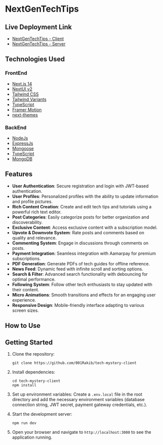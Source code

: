 # NextGenTechTips

## Live Deployment Link

- [NextGenTechTips - Client](https://ride-flex-frontend.vercel.app/)
- [NextGenTechTips - Server](https://ride-flex-server.vercel.app/)

## Technologies Used

### FrontEnd

- [Next.js 14](https://nextjs.org/docs/getting-started)
- [NextUI v2](https://nextui.org/)
- [Tailwind CSS](https://tailwindcss.com/)
- [Tailwind Variants](https://tailwind-variants.org)
- [TypeScript](https://www.typescriptlang.org/)
- [Framer Motion](https://www.framer.com/motion/)
- [next-themes](https://github.com/pacocoursey/next-themes)

### BackEnd

- [NodeJs]()
- [ExpressJs]()
- [Mongoose]()
- [TypeScript]()
- [MongoDB]()

## Features

- **User Authentication**: Secure registration and login with JWT-based authentication.
- **User Profiles**: Personalized profiles with the ability to update information and profile pictures.
- **Rich Content Creation**: Create and edit tech tips and tutorials using a powerful rich text editor.
- **Post Categories**: Easily categorize posts for better organization and discoverability.
- **Exclusive Content**: Access exclusive content with a subscription model.
- **Upvote & Downvote System**: Rate posts and comments based on quality and relevance.
- **Commenting System**: Engage in discussions through comments on posts.
- **Payment Integration**: Seamless integration with Aamarpay for premium subscriptions.
- **PDF Generation**: Generate PDFs of tech guides for offline reference.
- **News Feed**: Dynamic feed with infinite scroll and sorting options.
- **Search & Filter**: Advanced search functionality with debouncing for optimal performance.
- **Following System**: Follow other tech enthusiasts to stay updated with their content.
- **Micro Animations**: Smooth transitions and effects for an engaging user experience.
- **Responsive Design**: Mobile-friendly interface adapting to various screen sizes.

## How to Use

## Getting Started

1. Clone the repository:

   ```
   git clone https://github.com/001Rakib/tech-mystery-client
   ```

2. Install dependencies:

   ```
   cd tech-mystery-client
   npm install
   ```

3. Set up environment variables:
   Create a `.env.local` file in the root directory and add the necessary environment variables (database connection string, JWT secret, payment gateway credentials, etc.).

4. Start the development server:

   ```
   npm run dev
   ```

5. Open your browser and navigate to `http://localhost:3000` to see the application running.

